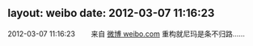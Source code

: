 layout: weibo
date: 2012-03-07 11:16:23
---
<meta name="referrer" content="no-referrer" />

2012-03-07 11:16:23  &nbsp;&nbsp;&nbsp;&nbsp;&nbsp;&nbsp; 来自 <a href="http://weibo.com/" rel="nofollow">微博 weibo.com</a>
重构就尼玛是条不归路…… ​​​
